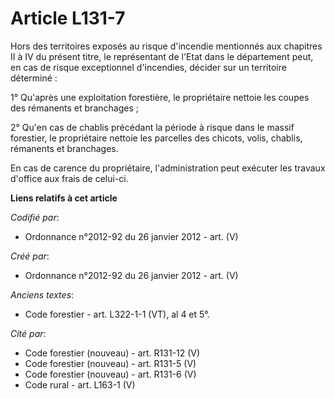 # Article L131-7

Hors des territoires exposés au risque d'incendie mentionnés aux chapitres II à IV du présent titre, le représentant de
l'Etat dans le département peut, en cas de risque exceptionnel d'incendies, décider sur un territoire déterminé :

1° Qu'après une exploitation forestière, le propriétaire nettoie les coupes des rémanents et branchages ;

2° Qu'en cas de chablis précédant la période à risque dans le massif forestier, le propriétaire nettoie les parcelles des
chicots, volis, chablis, rémanents et branchages.

En cas de carence du propriétaire, l'administration peut exécuter les travaux d'office aux frais de celui-ci.

**Liens relatifs à cet article**

_Codifié par_:

  - Ordonnance n°2012-92 du 26 janvier 2012 - art. (V)

_Créé par_:

  - Ordonnance n°2012-92 du 26 janvier 2012 - art. (V)

_Anciens textes_:

  - Code forestier - art. L322-1-1 (VT), al 4 et 5°.

_Cité par_:

  - Code forestier (nouveau) - art. R131-12 (V)
  - Code forestier (nouveau) - art. R131-5 (V)
  - Code forestier (nouveau) - art. R131-6 (V)
  - Code rural - art. L163-1 (V)
